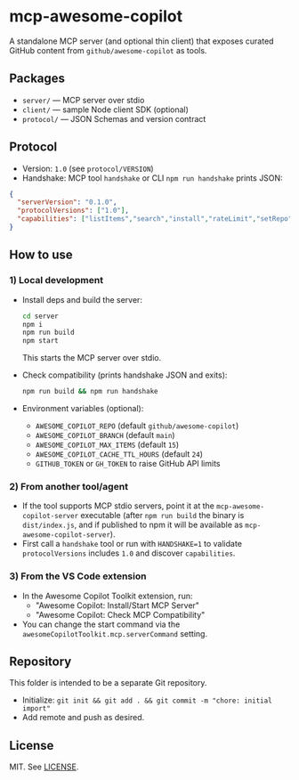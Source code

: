 # mcp-awesome-copilot

A standalone MCP server (and optional thin client) that exposes curated GitHub content from `github/awesome-copilot` as tools.

## Packages
- `server/` — MCP server over stdio
- `client/` — sample Node client SDK (optional)
- `protocol/` — JSON Schemas and version contract

## Protocol
- Version: `1.0` (see `protocol/VERSION`)
- Handshake: MCP tool `handshake` or CLI `npm run handshake` prints JSON:

```json
{
  "serverVersion": "0.1.0",
  "protocolVersions": ["1.0"],
  "capabilities": ["listItems","search","install","rateLimit","setRepo"]
}
```

## How to use

### 1) Local development
- Install deps and build the server:
  ```bash
  cd server
  npm i
  npm run build
  npm start
  ```
  This starts the MCP server over stdio.

- Check compatibility (prints handshake JSON and exits):
  ```bash
  npm run build && npm run handshake
  ```

- Environment variables (optional):
  - `AWESOME_COPILOT_REPO` (default `github/awesome-copilot`)
  - `AWESOME_COPILOT_BRANCH` (default `main`)
  - `AWESOME_COPILOT_MAX_ITEMS` (default `15`)
  - `AWESOME_COPILOT_CACHE_TTL_HOURS` (default `24`)
  - `GITHUB_TOKEN` or `GH_TOKEN` to raise GitHub API limits

### 2) From another tool/agent
- If the tool supports MCP stdio servers, point it at the `mcp-awesome-copilot-server` executable (after `npm run build` the binary is `dist/index.js`, and if published to npm it will be available as `mcp-awesome-copilot-server`).
- First call a `handshake` tool or run with `HANDSHAKE=1` to validate `protocolVersions` includes `1.0` and discover `capabilities`.

### 3) From the VS Code extension
- In the Awesome Copilot Toolkit extension, run:
  - "Awesome Copilot: Install/Start MCP Server"
  - "Awesome Copilot: Check MCP Compatibility"
- You can change the start command via the `awesomeCopilotToolkit.mcp.serverCommand` setting.

## Repository

This folder is intended to be a separate Git repository.

- Initialize: `git init && git add . && git commit -m "chore: initial import"`
- Add remote and push as desired.

## License

MIT. See [LICENSE](LICENSE).
